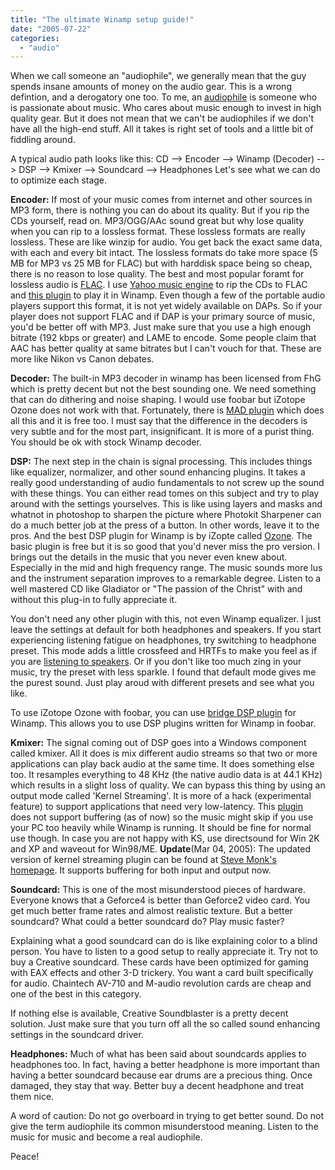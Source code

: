 ```yaml
---
title: "The ultimate Winamp setup guide!"
date: "2005-07-22"
categories: 
  - "audio"
---
```


When we call someone an "audiophile", we generally mean that the guy spends insane amounts of money on the audio gear. This is a wrong defintion, and a derogatory one too. To me, an [audiophile](http://www.chesky.com/core/body_librarydetails.cfm?newsid=160) is someone who is passionate about music. Who cares about music enough to invest in high quality gear. But it does not mean that we can't be audiophiles if we don't have all the high-end stuff. All it takes is right set of tools and a little bit of fiddling around.

A typical audio path looks like this: CD --> Encoder --> Winamp (Decoder) --> DSP --> Kmixer --> Soundcard --> Headphones Let's see what we can do to optimize each stage.

**Encoder:** If most of your music comes from internet and other sources in MP3 form, there is nothing you can do about its quality. But if you rip the CDs yourself, read on. MP3/OGG/AAc sound great but why lose quality when you can rip to a lossless format. These lossless formats are really lossless. These are like winzip for audio. You get back the exact same data, with each and every bit intact. The lossless formats do take more space (5 MB for MP3 vs 25 MB for FLAC) but with harddisk space being so cheap, there is no reason to lose quality. The best and most popular foramt for lossless audio is [FLAC](http://flac.sf.net). I use [Yahoo music engine](http://music.yahoo.com/musicengine) to rip the CDs to FLAC and [this plugin](http://www.facquet.com/rubrique66.html) to play it in Winamp. Even though a few of the portable audio players support this format, it is not yet widely available on DAPs. So if your player does not support FLAC and if DAP is your primary source of music, you'd be better off with MP3. Just make sure that you use a high enough bitrate (192 kbps or greater) and LAME to encode. Some people claim that AAC has better quality at same bitrates but I can't vouch for that. These are more like Nikon vs Canon debates.

**Decoder:** The built-in MP3 decoder in winamp has been licensed from FhG which is pretty decent but not the best sounding one. We need something that can do dithering and noise shaping. I would use foobar but iZotope Ozone does not work with that. Fortunately, there is [MAD plugin](http://www.mars.org/home/rob/proj/mpeg/mad-plugin/) which does all this and it is free too. I must say that the difference in the decoders is very subtle and for the most part, insignificant. It is more of a purist thing. You should be ok with stock Winamp decoder.

**DSP:** The next step in the chain is signal processing. This includes things like equalizer, normalizer, and other sound enhancing plugins. It takes a really good understanding of audio fundamentals to not screw up the sound with these things. You can either read tomes on this subject and try to play around with the settings yourselves. This is like using layers and masks and whatnot in photoshop to sharpen the picture where Photokit Sharpener can do a much better job at the press of a button. In other words, leave it to the pros. And the best DSP plugin for Winamp is by iZopte called [Ozone](http://www.winamp.com/plugins/details.php?id=79374). The basic plugin is free but it is so good that you'd never miss the pro version. I brings out the details in the music that you never even knew about. Especially in the mid and high frequency range. The music sounds more lus and the instrument separation improves to a remarkable degree. Listen to a well mastered CD like Gladiator or "The passion of the Christ" with and without this plug-in to fully appreciate it.

You don't need any other plugin with this, not even Winamp equalizer. I just leave the settings at default for both headphones and speakers. If you start experiencing listening fatigue on headphones, try switching to headphone preset. This mode adds a little crossfeed and HRTFs to make you feel as if you are [listening to speakers](http://manishbansal.blogspot.com/2005/06/how-to-simulate-speakers-on-headphones.html). Or if you don't like too much zing in your music, try the preset with less sparkle. I found that default mode gives me the purest sound. Just play aroud with different presets and see what you like.

To use iZotope Ozone with foobar, you can use [bridge DSP plugin](http://pelit.koillismaa.fi/plugins/dsp.php#87) for Winamp. This allows you to use DSP plugins written for Winamp in foobar.

**Kmixer:** The signal coming out of DSP goes into a Windows component called kmixer. All it does is mix different audio streams so that two or more applications can play back audio at the same time. It does something else too. It resamples everything to 48 KHz (the native audio data is at 44.1 KHz) which results in a slight loss of quality. We can bypass this thing by using an output mode called 'Kernel Streaming'. It is more of a hack (experimental feature) to support applications that need very low-latency. This [plugin](http://www.cs.indiana.edu/~cshei/out_ks.dll) does not support buffering (as of now) so the music might skip if you use your PC too heavily while Winamp is running. It should be fine for normal use though. In case you are not happy with KS, use directsound for Win 2K and XP and waveout for Win98/ME. **Update**(Mar 04, 2005): The updated version of kernel streaming plugin can be found at [Steve Monk's homepage](http://www.stevemonks.com/). It supports buffering for both input and output now.

**Soundcard:** This is one of the most misunderstood pieces of hardware. Everyone knows that a Geforce4 is better than Geforce2 video card. You get much better frame rates and almost realistic texture. But a better soundcard? What could a better soundcard do? Play music faster?

Explaining what a good soundcard can do is like explaining color to a blind person. You have to listen to a good setup to really appreciate it. Try not to buy a Creative soundcard. These cards have been optimized for gaming with EAX effects and other 3-D trickery. You want a card built specifically for audio. Chaintech AV-710 and M-audio revolution cards are cheap and one of the best in this category.

If nothing else is available, Creative Soundblaster is a pretty decent solution. Just make sure that you turn off all the so called sound enhancing settings in the soundcard driver.

**Headphones:** Much of what has been said about soundcards applies to headphones too. In fact, having a better headphone is more important than having a better soundcard because ear drums are a precious thing. Once damaged, they stay that way. Better buy a decent headphone and treat them nice.

A word of caution: Do not go overboard in trying to get better sound. Do not give the term audiophile its common misunderstood meaning. Listen to the music for music and become a real audiophile.

Peace!
